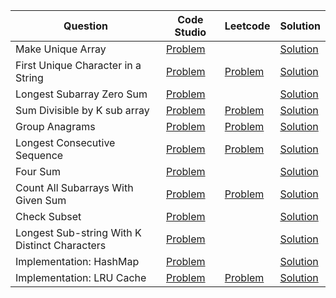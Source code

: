 | Question                                      | Code Studio                                                                                                       | Leetcode                                                                    | Solution                                    |
| --------------------------------------------- | ----------------------------------------------------------------------------------------------------------------- | --------------------------------------------------------------------------- | ------------------------------------------- |
| Make Unique Array                             | [Problem](https://www.codingninjas.com/codestudio/problems/make-unique-array_920329)                              |                                                                             | [Solution](MakeUniqueArray.java)            |
| First Unique Character in a String            | [Problem](https://www.codingninjas.com/codestudio/problems/first-non-repeating-character_920324)                  | [Problem](https://leetcode.com/problems/first-unique-character-in-a-string) | [Solution](FirstUniqueCharacter.java)       |
| Longest Subarray Zero Sum                     | [Problem](https://www.codingninjas.com/codestudio/problems/longest-subset-zero-sum_920321)                        |                                                                             | [Solution](LongestSubArrayZeroSum.java)     |
| Sum Divisible by K sub array                  | [Problem](https://www.codingninjas.com/codestudio/problems/count-all-sub-arrays-having-sum-divisible-by-k_973254) | [Problem](https://leetcode.com/problems/subarray-sums-divisible-by-k)       | [Solution](SumDivisibleByKSubArray.java)    |
| Group Anagrams                                | [Problem](https://www.codingninjas.com/codestudio/problems/group-anagrams_800285)                                 | [Problem](https://leetcode.com/problems/group-anagrams/)                    | [Solution](GroupAnagrams.java)              |
| Longest Consecutive Sequence                  | [Problem](https://www.codingninjas.com/codestudio/problems/longest-consecutive-sequence_759408)                   | [Problem](https://leetcode.com/problems/longest-consecutive-sequence)       | [Solution](LongestConsecutiveSequence.java) |
| Four Sum                                      | [Problem](https://www.codingninjas.com/codestudio/problems/983605)                                                |                                                                             | [Solution](FourSum.java)                    |
| Count All Subarrays With Given Sum            | [Problem](https://www.codingninjas.com/codestudio/problems/subarray-sums-i_1467103)                               | [Problem](https://leetcode.com/problems/subarray-sum-equals-k/)             | [Solution](SubArraySumCount.java)           |
| Check Subset                                  | [Problem](https://www.codingninjas.com/studio/problems/check-subset_762948)                                       |                                                                             | [Solution](CheckSubSet.java)                |
| Longest Sub-string With K Distinct Characters | [Problem](https://www.codingninjas.com/studio/problems/longest-sub-string-with-k-distinct-characters_920521)      |                                                                             | [Solution](LongestSubStringKDistinct.java)  |
| Implementation: HashMap                       | [Problem](https://www.codingninjas.com/studio/problems/implementation-hashmap_630343)                             |                                                                             | [Solution](MyHashMap.java)                  |
| Implementation: LRU Cache                     | [Problem](https://www.codingninjas.com/studio/problems/670276)                                                    | [Problem](https://leetcode.com/problems/lru-cache)                          | [Solution](LRUCache.java)                   |
